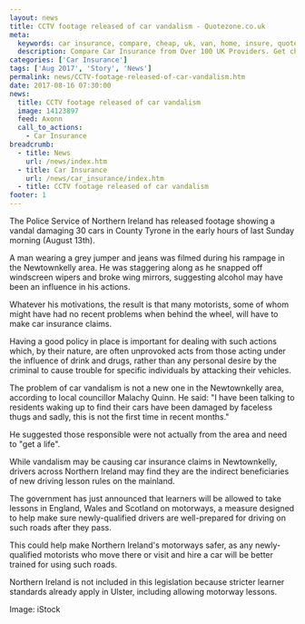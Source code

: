 ```yaml
---
layout: news
title: CCTV footage released of car vandalism - Quotezone.co.uk
meta:
  keywords: car insurance, compare, cheap, uk, van, home, insure, quotes, online, comparison, bike, loans, life
  description: Compare Car Insurance from Over 100 UK Providers. Get cheap quotes online now using our fast, free, secure comparison site
categories: ['Car Insurance']
tags: ['Aug 2017', 'Story', 'News']
permalink: news/CCTV-footage-released-of-car-vandalism.htm
date: 2017-08-16 07:30:00
news:
  title: CCTV footage released of car vandalism
  image: 14123897
  feed: Axonn
  call_to_actions:
    - Car Insurance
breadcrumb:
  - title: News
    url: /news/index.htm
  - title: Car Insurance
    url: /news/car_insurance/index.htm
  - title: CCTV footage released of car vandalism
footer: 1
---
```


<p>The Police Service of Northern Ireland has released footage showing a vandal damaging 30 cars in County Tyrone in the early hours of last Sunday morning (August 13th).</p>
<p>A man wearing a grey jumper and jeans was filmed during his rampage in the Newtownkelly area. He was staggering along as he snapped off windscreen wipers and broke wing mirrors, suggesting alcohol may have been an influence in his actions.&nbsp;</p>
<p>Whatever his motivations, the result is that many motorists, some of whom might have had no recent problems when behind the wheel, will have to make car insurance claims.&nbsp;</p>
<p>Having a good policy in place is important for dealing with such actions which, by their nature, are often unprovoked acts from those acting under the influence of drink and drugs, rather than any personal desire by the criminal to cause trouble for specific individuals by attacking their vehicles.&nbsp;</p>
<p>The problem of car vandalism is not a new one in the Newtownkelly area, according to local councillor Malachy Quinn. He said: &quot;I have been talking to residents waking up to find their cars have been damaged by faceless thugs and sadly, this is not the first time in recent months.&quot;</p>
<p>He suggested those responsible were not actually from the area and need to &quot;get a life&quot;.</p>
<p>While vandalism may be causing car insurance claims in Newtownkelly, drivers across Northern Ireland may find they are the indirect beneficiaries of new driving lesson rules on the mainland.&nbsp;</p>
<p>The government has just announced that learners will be allowed to take lessons in England, Wales and Scotland on motorways, a measure designed to help make sure newly-qualified drivers are well-prepared for driving on such roads after they pass.&nbsp;</p>
<p>This could help make Northern Ireland&#39;s motorways safer, as any newly-qualified motorists who move there or visit and hire a car will be better trained for using such roads.&nbsp;</p>
<p>Northern Ireland is not included in this legislation because stricter learner standards already apply in Ulster, including allowing motorway lessons.&nbsp;</p>
<p>Image: iStock</p>